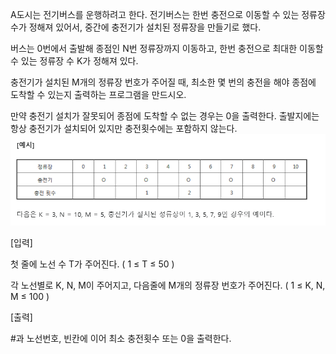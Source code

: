 A도시는 전기버스를 운행하려고 한다. 전기버스는 한번 충전으로 이동할 수 있는 정류장 수가 정해져 있어서, 중간에 충전기가 설치된 정류장을 만들기로 했다.

버스는 0번에서 출발해 종점인 N번 정류장까지 이동하고, 한번 충전으로 최대한 이동할 수 있는 정류장 수 K가 정해져 있다.

충전기가 설치된 M개의 정류장 번호가 주어질 때, 최소한 몇 번의 충전을 해야 종점에 도착할 수 있는지 출력하는 프로그램을 만드시오.

만약 충전기 설치가 잘못되어 종점에 도착할 수 없는 경우는 0을 출력한다. 출발지에는 항상 충전기가 설치되어 있지만 충전횟수에는 포함하지 않는다.
![alt text](image.png)


[입력]
 

첫 줄에 노선 수 T가 주어진다.  ( 1 ≤ T ≤ 50 )


각 노선별로 K, N, M이 주어지고, 다음줄에 M개의 정류장 번호가 주어진다. ( 1 ≤ K, N, M ≤ 100 )
 

[출력]


#과 노선번호, 빈칸에 이어 최소 충전횟수 또는 0을 출력한다.